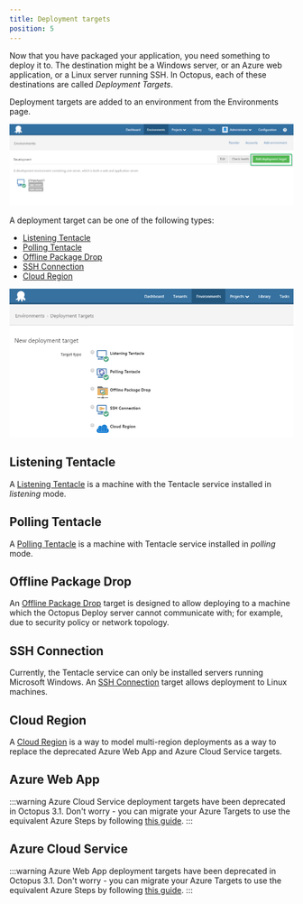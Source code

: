 ```yaml
---
title: Deployment targets
position: 5
---
```



Now that you have packaged your application, you need something to deploy it to. The destination might be a Windows server, or an Azure web application, or a Linux server running SSH. In Octopus, each of these destinations are called *Deployment Targets*.


Deployment targets are added to an environment from the Environments page.


![](/docs/images/3048059/3277592.png)


A deployment target can be one of the following types:

- [Listening Tentacle](/docs/deployment-targets.md)
- [Polling Tentacle](/docs/deployment-targets.md)
- [Offline Package Drop](/docs/deployment-targets.md)
- [SSH Connection](/docs/deployment-targets.md)
- [Cloud Region](/docs/deployment-targets.md)



![](/docs/images/3048059/5865591.png)




## Listening Tentacle 


A [Listening Tentacle](/docs/installation/installing-tentacles/listening-tentacles.md) is a machine with the Tentacle service installed in *listening* mode.

## Polling Tentacle 


A [Polling Tentacle](/docs/installation/installing-tentacles/polling-tentacles.md) is a machine with Tentacle service installed in *polling* mode.

## Offline Package Drop 


An [Offline Package Drop](/docs/deployment-targets/offline-package-drop.md) target is designed to allow deploying to a machine which the Octopus Deploy server cannot communicate with; for example, due to security policy or network topology.

## SSH Connection 


Currently, the Tentacle service can only be installed servers running Microsoft Windows. An [SSH Connection](/docs/deployment-targets/ssh-targets.md) target allows deployment to Linux machines.

## Cloud Region


A [Cloud Region](/docs/deployment-targets/cloud-regions.md) is a way to model multi-region deployments as a way to replace the deprecated Azure Web App and Azure Cloud Service targets.

## Azure Web App 

:::warning
Azure Cloud Service deployment targets have been deprecated in Octopus 3.1. Don't worry - you can migrate your Azure Targets to use the equivalent Azure Steps by following [this guide](/docs/how-to/migrate-azure-targets-into-azure-steps.md).
:::

## Azure Cloud Service 

:::warning
Azure Web App deployment targets have been deprecated in Octopus 3.1. Don't worry - you can migrate your Azure Targets to use the equivalent Azure Steps by following [this guide](/docs/how-to/migrate-azure-targets-into-azure-steps.md).
:::
